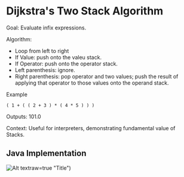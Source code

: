 # Dijkstra's Two Stack Algorithm

Goal: Evaluate infix expressions.

Algorithm:
* Loop from left to right
* If Value: push onto the valeu stack.
* If Operator: push onto the operator stack.
* Left parenthesis: ignore.
* Right parenthesis: pop operator and two values; push the result of applying that operator to those values onto the operand stack.

Example 

`( 1 + ( ( 2 + 3 ) * ( 4 * 5 ) ) )`

Outputs: 101.0

Context: Useful for interpreters, demonstrating fundamental value of Stacks.

## Java Implementation

![Alt text](./Dijkstras-Two-Stack-Java-Implementation.png)raw=true "Title")
